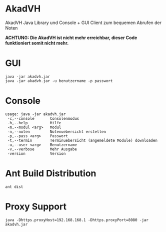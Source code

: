 AkadVH
======

AkadVH Java Library und Console + GUI Client zum bequemen Abrufen der Noten

<b>ACHTUNG: Die AkadVH ist nicht mehr erreichbar, dieser Code funktioniert somit nicht mehr. </b>

GUI
==

```
java -jar akadvh.jar
java -jar akadvh.jar -u benutzername -p passwort
```

Console
=======

```
usage: java -jar akadvh.jar
 -c,--console       Consolenmodus
 -h,--help          Hilfe
 -m,--modul <arg>   Modul
 -n,--noten         Notenuebersicht erstellen
 -p,--pass <arg>    Passwort
 -t,--termin        Terminuebersicht (angemeldete Module) downloaden
 -u,--user <arg>    Benutzername
 -v,--verbose       Mehr Ausgabe
 -version           Version

```

Ant Build Distribution
======================

```
ant dist
```

Proxy Support
=============
```
java -Dhttps.proxyHost=192.168.168.1 -Dhttps.proxyPort=8080 -jar akadvh.jar
```



